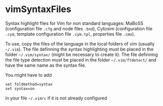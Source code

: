 # vimSyntaxFiles
Syntax highlight files for Vim for non standard languages: MaBoSS (configuration file `.cfg` and node files `.bnd`), Cytosim (configuration file `.cym`, template configuration file `.cym.tpl`, properties file `.cmo`).

To use, copy the files of the language in the local folders of vim (usually `~/.vim`). The file definning the syntax highlighting must be placed in the folder `~/.vim/syntax/` (might be necessary to create it). The file definning the file type detection must be  placed in the folder `~/.vim/ftdetect/` and have the same name as the syntax file. 

You might have to add 
~~~
set foldmethod=syntax
set syntax=on
~~~
in your file `~/.vimrc` if it is not already configured 
